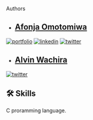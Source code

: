 Authors

- ## [Afonja Omotomiwa](https://github.com/omotomiwa26)

[![portfolio](https://img.shields.io/badge/my_portfolio-000?style=for-the-badge&logo=ko-fi&logoColor=white)](https://github.com/omotomiwa26/simple_shell)
[![linkedin](https://img.shields.io/badge/linkedin-0A66C2?style=for-the-badge&logo=linkedin&logoColor=white)](https://www.linkedin.com/mwlite/in/afonja-omotomiwa-6b80b61b2/)
[![twitter](https://img.shields.io/badge/twitter-1DA1F2?style=for-the-badge&logo=twitter&logoColor=white)](https://mobile.twitter.com/i_am_omotomiwa/)

- ## [Alvin Wachira](https://github.com/spaceadh)

[![twitter](https://img.shields.io/badge/twitter-1DA1F2?style=for-the-badge&logo=twitter&logoColor=white)](https://mobile.twitter.com/AlvinWachira_KE)

## 🛠 Skills

C proramming language.

